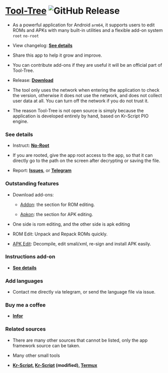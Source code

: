 # [Tool-Tree](https://zenlua.github.io/Tool-Tree) ![GitHub Release](https://img.shields.io/github/v/release/Zenlua/Tool-Tree?label=)

- As a powerful application for Android `arm64`, it supports users to edit ROMs and APKs with many built-in utilities and a flexible add-on system `root` `no-root`

- View changelog: **[See details](https://zenlua.github.io/Tool-Tree/Version.html)**

- Share this app to help it grow and improve.

- You can contribute add-ons if they are useful it will be an official part of Tool-Tree.

- Release: **[Download](https://github.com/Zenlua/Tool-Tree/releases)**

- The tool only uses the network when entering the application to check the version, otherwise it does not use the network, and does not collect user data at all. You can turn off the network if you do not trust it.

- The reason Tool-Tree is not open source is simply because the application is developed entirely by hand, based on Kr-Script PIO engine.

### See details

- Instruct: **[No-Root](https://zenlua.github.io/Tool-Tree/Guide.html)**

- If you are rooted, give the app root access to the app, so that it can directly go to the path on the screen after decrypting or saving the file.

- Report: **[Issues](https://github.com/Zenlua/Tool-Tree/issues)**, or **[Telegram](https://t.me/tooltree)**

### Outstanding features

- Download add-ons:

   - [Addon](https://zenlua.github.io/Tool-Tree/add-on/Addon.html): the section for ROM editing.

   - [Apkon](https://zenlua.github.io/Tool-Tree/add-on/Apkon.html): the section for APK editing.

- One side is rom editing, and the other side is apk editing

- ROM Edit: Unpack and Repack ROMs quickly.  

- [APK Edit](https://github.com/REAndroid/APKEditor): Decompile, edit smali/xml, re-sign and install APK easily.

### Instructions add-on

- **[See details](https://zenlua.github.io/Tool-Tree/Instruct.html)**

### Add languages 

- Contact me directly via telegram, or send the language file via issue.

### Buy me a coffee

- **[Infor](https://zenlua.github.io/Tool-Tree/Information.html)**

### Related sources

- There are many other sources that cannot be listed, only the app framework source can be taken.

- Many other small tools 

- **[Kr-Script](https://github.com/helloklf/kr-scripts), [Kr-Script](https://github.com/ColdWindScholar/kr-scripts) (modified), [Termux](https://github.com/termux/termux-app)**


